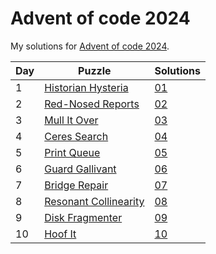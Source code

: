# Advent of code 2024
My solutions for [Advent of code 2024](https://adventofcode.com/2024).

| Day | Puzzle                                                                        | Solutions  |
|-----|-------------------------------------------------------------------------------|------------|
| 1   | [Historian Hysteria](https://adventofcode.com/2024/day/1)                     | [01](./01) |
| 2   | [Red-Nosed Reports](https://adventofcode.com/2024/day/2)                      | [02](./02) |
| 3   | [Mull It Over](https://adventofcode.com/2024/day/3)                           | [03](./03) |
| 4   | [Ceres Search](https://adventofcode.com/2024/day/4)                           | [04](./04) |
| 5   | [Print Queue](https://adventofcode.com/2024/day/5)                            | [05](./05) |
| 6   | [Guard Gallivant](https://adventofcode.com/2024/day/6)                        | [06](./06) |
| 7   | [Bridge Repair](https://adventofcode.com/2024/day/7)                          | [07](./07) |
| 8   | [Resonant Collinearity](https://adventofcode.com/2024/day/8)                  | [08](./08) |
| 9   | [Disk Fragmenter](https://adventofcode.com/2024/day/9)                        | [09](./09) |
| 10  | [Hoof It](https://adventofcode.com/2024/day/10)                               | [10](./10) |

